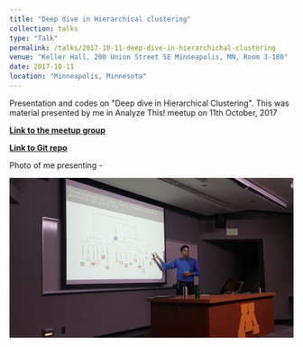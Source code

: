 ```yaml
---
title: "Deep dive in Hierarchical clustering"
collection: talks
type: "Talk"
permalink: /talks/2017-10-11-deep-dive-in-hierarchichal-clustering
venue: "Keller Hall, 200 Union Street SE Minneapolis, MN, Room 3-180"
date: 2017-10-11
location: "Minneapolis, Minnesota"
---
```


Presentation and codes on "Deep dive in Hierarchical Clustering". This was material presented by me in Analyze This! meetup on 11th October, 2017

**[Link to the meetup group](https://www.meetup.com/AnalyzeThis/events/243463503/)**

**[Link to Git repo](https://github.com/aayushmnit/Data-science-presentation/tree/master/Deep_dive_in_hierarchical_clustering)**

Photo of me presenting -

<img src="https://github.com/aayushmnit/Data-science-presentation/blob/master/Deep_dive_in_hierarchical_clustering/20171011_201451.jpg?raw=true">